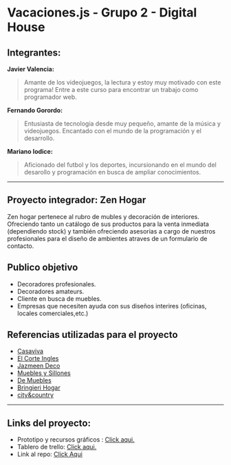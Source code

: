 # Vacaciones.js - Grupo 2 - Digital House
## Integrantes:
  **Javier Valencia:**  
  >Amante de los videojuegos, la lectura y estoy muy motivado con este programa! Entre a este curso para encontrar un trabajo como programador web.  

  **Fernando Gorordo:**
  > Entusiasta de tecnologia desde muy pequeño, amante de la música y videojuegos. Encantado con el mundo de la programación y el desarrollo.  

  **Mariano Iodice:**  
  >Aficionado del futbol y los deportes, incursionando en el mundo del desarollo y programación en busca de ampliar conocimientos.

  ---
  ## Proyecto integrador: Zen Hogar
  Zen hogar pertenece al rubro de mubles y decoración de interiores. Ofreciendo tanto un catálogo de sus productos para la venta inmediata (dependiendo stock) y también ofreciendo asesorias a cargo de nuestros profesionales para el diseño de ambientes atraves de un formulario de contacto.

  ## Publico objetivo
  - Decoradores profesionales.
  - Decoradores amateurs.
  - Cliente en busca de muebles.
  - Empresas que necesiten ayuda con sus diseños interires (oficinas, locales comerciales,etc.)

  ## Referencias utilizadas para el proyecto
  * [Casaviva](https://www.casaviva.es/)
  * [El Corte Ingles](https://www.elcorteingles.es/#)
  * [Jazmeen Deco](https://www.jazmeendeco.com.ar/)
  * [Muebles y Sillones](https://mueblesysillones.com.ar/)
  * [De Muebles](https://www.demuebles.com.ar/)
  * [Bringieri Hogar](https://www.bringerihogar.com.ar/)
  * [city&country](https://www.cityandcountrymuebles.com/)

  ---
  ## Links del proyecto:
  * Prototipo y recursos gráficos : [Click aqui.](https://drive.google.com/drive/folders/18SUJTDAlydAkLCtkEFmB0sS-CYTZuZPU?usp=sharing)  
  * Tablero de trello: [Click aqui.](https://trello.com/b/QsoOwSGN/digital-house-proyecto-integrador)
  * Link al repo: [Click Aqui](https://github.com/javierleovalen/grupo_2_zenHogar)